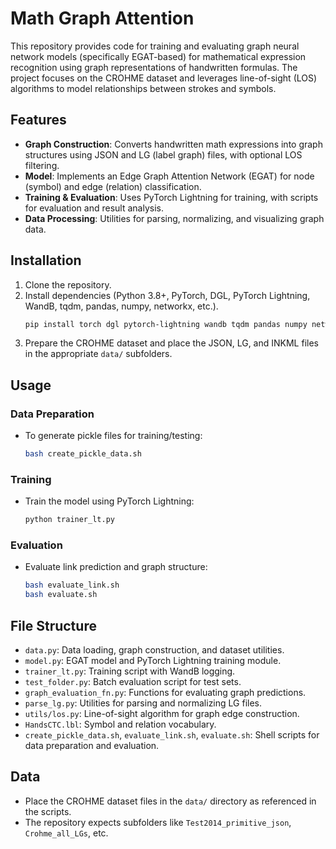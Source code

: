 # Math Graph Attention

This repository provides code for training and evaluating graph neural network models (specifically EGAT-based) for mathematical expression recognition using graph representations of handwritten formulas. The project focuses on the CROHME dataset and leverages line-of-sight (LOS) algorithms to model relationships between strokes and symbols.

## Features

- **Graph Construction**: Converts handwritten math expressions into graph structures using JSON and LG (label graph) files, with optional LOS filtering.
- **Model**: Implements an Edge Graph Attention Network (EGAT) for node (symbol) and edge (relation) classification.
- **Training & Evaluation**: Uses PyTorch Lightning for training, with scripts for evaluation and result analysis.
- **Data Processing**: Utilities for parsing, normalizing, and visualizing graph data.

## Installation

1. Clone the repository.
2. Install dependencies (Python 3.8+, PyTorch, DGL, PyTorch Lightning, WandB, tqdm, pandas, numpy, networkx, etc.).
	 ```bash
	 pip install torch dgl pytorch-lightning wandb tqdm pandas numpy networkx
	 ```
3. Prepare the CROHME dataset and place the JSON, LG, and INKML files in the appropriate `data/` subfolders.

## Usage

### Data Preparation

- To generate pickle files for training/testing:
	```bash
	bash create_pickle_data.sh
	```

### Training

- Train the model using PyTorch Lightning:
	```bash
	python trainer_lt.py
	```

### Evaluation

- Evaluate link prediction and graph structure:
	```bash
	bash evaluate_link.sh
	bash evaluate.sh
	```

## File Structure

- `data.py`: Data loading, graph construction, and dataset utilities.
- `model.py`: EGAT model and PyTorch Lightning training module.
- `trainer_lt.py`: Training script with WandB logging.
- `test_folder.py`: Batch evaluation script for test sets.
- `graph_evaluation_fn.py`: Functions for evaluating graph predictions.
- `parse_lg.py`: Utilities for parsing and normalizing LG files.
- `utils/los.py`: Line-of-sight algorithm for graph edge construction.
- `HandsCTC.lbl`: Symbol and relation vocabulary.
- `create_pickle_data.sh`, `evaluate_link.sh`, `evaluate.sh`: Shell scripts for data preparation and evaluation.

## Data

- Place the CROHME dataset files in the `data/` directory as referenced in the scripts.
- The repository expects subfolders like `Test2014_primitive_json`, `Crohme_all_LGs`, etc.
